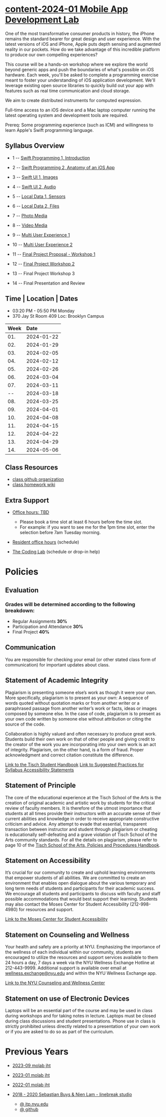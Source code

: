 # [content-2024-01 Mobile App Development Lab](https://github.com/molab-itp/content-2024-01)

One of the most transformative consumer products in history, the iPhone remains
the standard bearer for great design and user experience. With the latest
versions of iOS and iPhone, Apple puts depth sensing and augmented reality in
our pockets. How do we take advantage of this incredible platform to produce our
own compelling experiences?

This course will be a hands-on workshop where we explore the world beyond
generic apps and push the boundaries of what's possible on iOS hardware. Each
week, you'll be asked to complete a programming exercise meant to foster your
understanding of iOS application development. We'll leverage existing open source
libraries to quickly build out your app with features such as
real time communication and cloud storage.

We aim to create distributed instruments for computed expression.

Full-time access to an iOS device and a Mac laptop computer
running the latest operating system and development tools are required.

Prereq:
Some programming experience (such as ICM) and willingness to learn Apple's Swift programming language.

## Syllabus Overview

- 1 -- [Swift Programming 1, Introduction](weeks/01_intro.md)

- 2 -- [Swift Programming 2, Anatomy of an iOS App](weeks/02_swift.md)

- 3 -- [Swift UI 1, Images](weeks/03_swiftui.md)

- 4 -- [Swift UI 2, Audio](weeks/04_swiftui.md)

- 5 -- [Local Data 1, Sensors](weeks/05_data.md)

- 6 -- [Local Data 2, Files](weeks/06_data.md)

- 7 -- [Photo Media](weeks/07_photo.md)

- 8 -- [Video Media](weeks/08_video.md)

- 9 -- [Multi User Experience 1](weeks/09_multi.md)

- 10 -- [Multi User Experience 2](weeks/10_multi.md)

- 11 -- [Final Project Proposal - Workshop 1](weeks/11_proposal.md)

- 12 -- [Final Project Workshop 2](weeks/12_workshop.md)

- 13 -- Final Project Workshop 3

- 14 -- Final Presentation and Review

## Time | Location | Dates

- 03:20 PM - 05:50 PM Monday
- 370 Jay St Room 409 Loc: Brooklyn Campus

| Week | Date       |
| :--- | :--------- |
| 01.  | 2024-01-22 |
| 02.  | 2024-01-29 |
| 03.  | 2024-02-05 |
| 04.  | 2024-02-12 |
| 05.  | 2024-02-26 |
| 06.  | 2024-03-04 |
| 07.  | 2024-03-11 |
| --   | 2024-03-18 |
| 08.  | 2024-03-25 |
| 09.  | 2024-04-01 |
| 10.  | 2024-04-08 |
| 11.  | 2024-04-15 |
| 12.  | 2024-04-22 |
| 13.  | 2024-04-29 |
| 14.  | 2024-05-06 |

## Class Resources

- [class github organization](https://github.com/molab-itp)
- [class homework wiki](https://github.com/molab-itp/content-2024-01/wiki)

## Extra Support

- [Office hours: TBD](https://calendar.google.com/calendar/u/0/selfsched?sstoken=UUdFT1BmNTVfLW5BfGRlZmF1bHR8YmZmMzM3NDFjYjFmMGE4NDI1YTFlNWEzNGQwMGY3NTk)

  - Please book a time slot at least 6 hours before the time slot.
  - For example: if you want to see me for the 1pm time slot, enter the selection before 7am Tuesday morning.

- [Resident office hours](https://itp.nyu.edu/help/office-hours/) (schedule)
- [The Coding Lab](https://codinglab.itp.io/) (schedule or drop-in help)

# Policies

## Evaluation

### Grades will be determined according to the following breakdown:

- Regular Assignments **30%**
- Participation and Attendance **30%**
- Final Project **40%**

## Communication

You are responsible for checking your email (or other stated class form of communication) for important updates about class.

## Statement of Academic Integrity

Plagiarism is presenting someone else’s work as though it were your own. More specifically, plagiarism is to present as your own: A sequence of words quoted without quotation marks or from another writer or a paraphrased passage from another writer’s work or facts, ideas or images composed by someone else. In the case of code, plagiarism is to present as your own code written by someone else without attribution or citing the source of the code.

Collaboration is highly valued and often necessary to produce great work. Students build their own work on that of other people and giving credit to the creator of the work you are incorporating into your own work is an act of integrity. Plagiarism, on the other hand, is a form of fraud. Proper acknowledgment and correct citation constitute the difference.

[Link to the Tisch Student Handbook](https://tisch.nyu.edu/student-affairs/important-resources/tisch-policies-and-handbooks)
[Link to Suggested Practices for Syllabus Accessibility Statements](https://docs.google.com/document/d/1RgmYE1-OQYBfMsArLuN6VJa1rIKMVMLE/edit#)

## Statement of Principle

The core of the educational experience at the Tisch School of the Arts is the creation of original academic and artistic work by students for the critical review of faculty members. It is therefore of the utmost importance that students at all times provide their instructors with an accurate sense of their current abilities and knowledge in order to receive appropriate constructive criticism and advice. Any attempt to evade that essential, transparent transaction between instructor and student through plagiarism or cheating is educationally self-defeating and a grave violation of Tisch School of the Arts community standards. For all the details on plagiarism, please refer to page 10 of the [Tisch School of the Arts, Policies and Procedures Handbook](http://students.tisch.nyu.edu/page/home.html).

## Statement on Accessibility

It’s crucial for our community to create and uphold learning environments that empower students of all abilities. We are committed to create an environment that enables open dialogue about the various temporary and long term needs of students and participants for their academic success. We encourage all students and participants to discuss with faculty and staff possible accommodations that would best support their learning. Students may also contact the Moses Center for Student Accessibility (212-998-4980) for resources and support.

[Link to the Moses Center for Student Accessibility](https://www.nyu.edu/students/communities-and-groups/student-accessibility.html)

## Statement on Counseling and Wellness

Your health and safety are a priority at NYU. Emphasizing the importance of the wellness of each individual within our community, students are encouraged to utilize the resources and support services available to them 24 hours a day, 7 days a week via the NYU Wellness Exchange Hotline at 212-443-9999. Additional support is available over email at wellness.exchange@nyu.edu and within the NYU Wellness Exchange app.

[Link to the NYU Counseling and Wellness Center](https://www.nyu.edu/students/health-and-wellness/services/counseling-services.html)

## Statement on use of Electronic Devices

Laptops will be an essential part of the course and may be used in class during workshops and for taking notes in lecture. Laptops must be closed during class discussions and student presentations. Phone use in class is strictly prohibited unless directly related to a presentation of your own work or if you are asked to do so as part of the curriculum.

# Previous Years

- [2023-09 molab jht](https://github.com/molab-itp/content-2023-Fa)

- [2023-01 molab jht](https://github.com/molab-itp/content-2023)

- [2022-01 molab jht](https://github.com/molab-itp/content-2022)

- [2018 - 2020 Sebastian Buys & Nien Lam - linebreak studio](https://www.linebreak.studio/about)
  - [@ itp.nyu.edu](https://itp.nyu.edu/classes/mobile-lab/)
  - [@ github](https://github.com/mobilelabclass/content)
